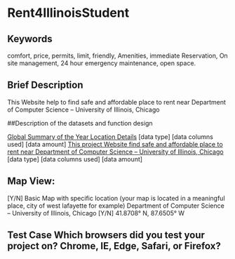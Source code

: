 # Rent4IllinoisStudent

## Keywords
comfort, price, permits, limit, friendly, Amenities, immediate Reservation, On site management, 24 hour emergency maintenance, open space.


## Brief Description
This Website help to find safe and affordable place to rent near Department of Computer Science – University of Illinois, Chicago

##Description of the datasets and function design

[Global Summary of the Year Location Details](https://www.ncdc.noaa.gov/cdo-web/datasets/GSOY/locations/CITY:US170006/detail) [data type] [data columns used] [data amount] 
[This project Website find safe and affordable place to rent near Department of Computer Science – University of Illinois, Chicago](https://www.ncdc.noaa.gov/cdo-web/search?datasetid=GHCND) [data type] [data columns used] [data amount] 

## Map View:

[Y/N] Basic Map with specific location (your map is located in a meaningful place, city of west lafayette for example)
Department of Computer Science – University of Illinois, Chicago
[Y/N] 41.8708° N, 87.6505° W

## Test Case Which browsers did you test your project on? Chrome, IE, Edge, Safari, or Firefox?